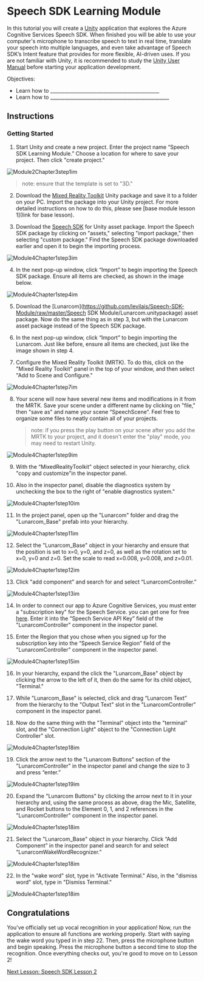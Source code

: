 # Speech SDK Learning Module

In this tutorial you will create a [Unity](https://unity3d.com/) application that explores the Azure Cognitive Services Speech SDK.  When finished you will be able to use your computer's microphone to transcribe speech to text in real time, translate your speech into multiple languages, and even take advantage of Speech SDK’s Intent feature that provides for more flexible, AI-driven uses. If you are not familiar with Unity, it is recommended to study the [Unity User Manual](https://docs.unity3d.com/Manual/UnityManual.html) before starting your application development.

Objectives:

- Learn how to _____________________________________________
- Learn how to _________________________________________________

## Instructions

### Getting Started

1. Start Unity and create a new project. Enter the project name “Speech SDK Learning Module.” Choose a location for where to save your project. Then click "create project."

![Module2Chapter3step1im](images/module4chapter1step1im.PNG)

> note: ensure that the template is set to "3D."

2. Download the [Mixed Reality Toolkit](https://github.com/Microsoft/MixedRealityToolkit-Unity/releases/download/v2.0.0-RC1/Microsoft.MixedReality.Toolkit.Unity.Foundation-v2.0.0-RC1.unitypackage) Unity package and save it to a folder on your PC. Import the package into your Unity project. For more detailed instructions on how to do this, please see [base module lesson 1](link for base lesson). 

3. Download the [Speech SDK](https://aka.ms/csspeech/unitypackage) for Unity asset package. Import the Speech SDK package by clicking on "assets," selecting "import package," then selecting "custom package." Find the Speech SDK package downloaded earlier and open it to begin the importing process.

![Module4Chapter1step3im](images/module4chapter1step3im.PNG)

4. In the next pop-up window, click “Import” to begin importing the Speech SDK package. Ensure all items are checked, as shown in the image below.

![Module4Chapter1step4im](images/module4Chapter1Step4im.png)

5. Download the [Lunarcom](https://github.com/levilais/Speech-SDK-Module/raw/master/Speech SDK Module/Lunarcom.unitypackage) asset package. Now do the same thing as in step 3, but with the Lunarcom asset package instead of the Speech SDK package. 
6. In the next pop-up window, click “Import” to begin importing the Lunarcom. Just like before, ensure all items are checked, just like the image shown in step 4.

7. Configure the Mixed Reality Toolkit (MRTK). To do this, click on the "Mixed Reality Toolkit" panel in the top of your window, and then select "Add to Scene and Configure."

![Module4Chapter1step7im](images/module4Chapter1Step7im.png)

8. Your scene will now have several new items and modifications in it from the MRTK. Save your scene under a different name by clicking on "file," then "save as" and name your scene “SpeechScene”. Feel free to organize some files to neatly contain all of your projects.

   > note: if you press the play button on your scene after you add the MRTK to your project, and it doesn't enter the  "play" mode, you may need to restart Unity. 

![Module4Chapter1step9im](images/module4Chapter1Step9im.png)

9. With the “MixedRealityToolkit" object selected in your hierarchy, click "copy and customize"in the inspector panel.

10. Also in the inspector panel, disable the diagnostics system by unchecking the box to the right of "enable diagnostics system."

![Module4Chapter1step10im](images/module4Chapter1Step10im.png)

11. In the project panel, open up the "Lunarcom" folder and drag the "Lunarcom_Base" prefab into your hierarchy.

![Module4Chapter1step11im](images/module4Chapter1Step11im.png)

12. Select the "Lunarcom_Base" object in your hierarchy and ensure that the position is set to x=0, y=0, and z=0, as well as the rotation set to x=0, y=0 and z=0. Set the scale to read x=0.008, y=0.008, and z=0.01.

![Module4Chapter1step12im](images/module4Chapter1Step12im.PNG)

13. Click "add component" and search for and select “LunarcomController.”

![Module4Chapter1step13im](images/module4Chapter1Step13im.png)

14. In order to connect our app to Azure Cognitive Services, you must enter a "subscription key" for the Speech Service. you can get one for free [here](https://docs.microsoft.com/en-us/azure/cognitive-services/speech-service/get-started). Enter it into the “Speech Service API Key” field of the "LunarcomController" component in the inspector panel.

15. Enter the Region that you chose when you signed up for the subscription key into the “Speech Service Region” field of the "LunarcomController" component in the inspector panel.

![Module4Chapter1step15im](images/module4Chapter1Step15im.png)

16. In your hierarchy, expand the click the "Lunarcom_Base" object by clicking the arrow to the left of it, then do the same for its child object, "Terminal."

17. While "Lunarcom_Base" is selected, click and drag “Lunarcom Text” from the hierarchy to the "Output Text" slot in the "LunarcomController" component in the inspector panel.
18. Now do the same thing with the "Terminal" object into the "terminal" slot, and the "Connection Light" object to the "Connection Light Controller" slot.

![Module4Chapter1step18im](images/module4Chapter1Step18im.png)

19. Click the arrow next to the "Lunarcom Buttons" section of the "LunarcomController" in the inspector panel and change the size to 3 and press “enter.”

![Module4Chapter1step19im](images/module4Chapter1Step19im.png)

20. Expand the "Lunarcom Buttons" by clicking the arrow next to it in your hierarchy and, using the same process as above, drag the Mic, Satellite, and Rocket buttons to the Element 0, 1, and 2 references in the "LunarcomController" component in the inspector panel.

![Module4Chapter1step18im](images/module4Chapter1Step20im.PNG)

21. Select the "Lunarcom_Base" object in your hierarchy. Click “Add Component” in the inspector panel and search for and select “LunarcomWakeWordRecognizer.”

![Module4Chapter1step18im](images/module4Chapter1Step21im.PNG)

22. In the "wake word" slot, type in "Activate Terminal." Also, in the "dismiss word" slot, type in "Dismiss Terminal."

![Module4Chapter1step18im](images/module4Chapter1Step22im.PNG)



## Congratulations

You've officially set up vocal recognition in your application! Now, run the application to ensure all functions are working properly. Start with saying the wake word you typed in in step 22. Then, press the microphone button and begin speaking. Press the microphone button a second time to stop the recognition. Once everything checks out, you're good to move on to Lesson 2!

[Next Lesson: Speech SDK Lesson 2](placeholderlink)

